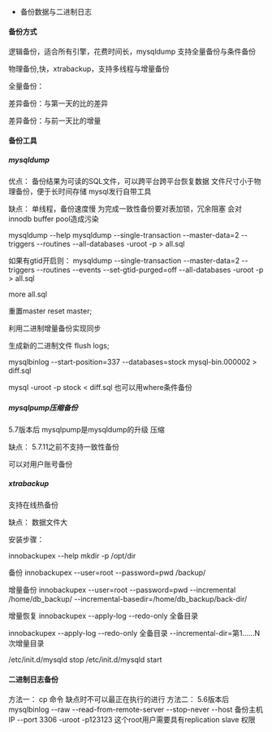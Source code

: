 ####
- 备份数据与二进制日志

#### 备份方式
逻辑备份，适合所有引擎，花费时间长，mysqldump
支持全量备份与条件备份


物理备份,快，xtrabackup，支持多线程与增量备份


全量备份：

差异备份：与第一天的比的差异

差异备份：与前一天比的增量



#### 备份工具
##### mysqldump
优点：
备份结果为可读的SQL文件，可以跨平台跨平台恢复数据
文件尺寸小于物理备份，便于长时间存储
mysql发行自带工具

缺点：
单线程，备份速度慢
为完成一致性备份要对表加锁，冗余阻塞
会对innodb buffer pool造成污染

mysqldump --help
mysqldump  --single-transaction --master-data=2 --triggers --routines --all-databases -uroot -p > all.sql


如果有gtid开启则：
mysqldump  --single-transaction --master-data=2 --triggers --routines --events --set-gtid-purged=off --all-databases -uroot -p > all.sql

more all.sql

重置master
reset master;

利用二进制增量备份实现同步

生成新的二进制文件
flush logs;

mysqlbinlog --start-position=337 --databases=stock mysql-bin.000002 > diff.sql

mysql -uroot -p stock < diff.sql
也可以用where条件备份

##### mysqlpump压缩备份
5.7版本后
mysqlpump是mysqldump的升级
压缩

缺点：
5.7.11之前不支持一致性备份


可以对用户账号备份

##### xtrabackup
支持在线热备份


缺点：
数据文件大


安装步骤：

innobackupex --help
mkdir -p /opt/dir

备份
innobackupex --user=root --password=pwd /backup/


增量备份
innobackupex --user=root --password=pwd --incremental /home/db_backup/ --incremental-basedir=/home/db_backup/back-dir/

增量恢复
innobackupex --apply-log --redo-only 全备目录

innobackupex --apply-log --redo-only 全备目录 --incremental-dir=第1……N次增量目录


/etc/init.d/mysqld stop
/etc/init.d/mysqld start


#### 二进制日志备份
方法一：
cp 命令
缺点时不可以最正在执行的进行
方法二：
5.6版本后
mysqlbinlog --raw --read-from-remote-server --stop-never --host 备份主机IP --port 3306 -uroot -p123123
这个root用户需要具有replication slave 权限
